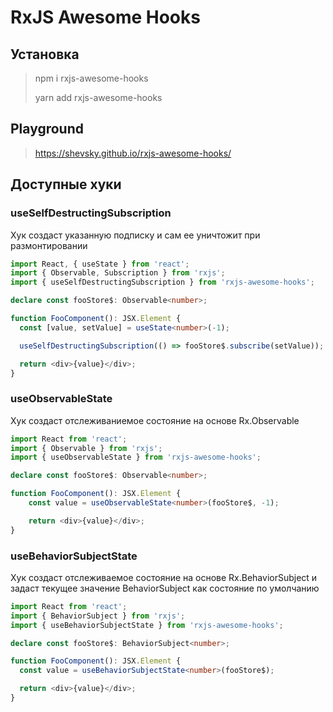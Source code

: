 # RxJS Awesome Hooks

## Установка
>npm i rxjs-awesome-hooks
>
>yarn add rxjs-awesome-hooks

## Playground
>https://shevsky.github.io/rxjs-awesome-hooks/

## Доступные хуки
### useSelfDestructingSubscription
Хук создаст указанную подписку и сам ее уничтожит при размонтировании

```typescript jsx
import React, { useState } from 'react';
import { Observable, Subscription } from 'rxjs';
import { useSelfDestructingSubscription } from 'rxjs-awesome-hooks';

declare const fooStore$: Observable<number>;

function FooComponent(): JSX.Element {
  const [value, setValue] = useState<number>(-1);

  useSelfDestructingSubscription(() => fooStore$.subscribe(setValue));

  return <div>{value}</div>;
}
```

### useObservableState
Хук создаст отслеживаниемое состояние на основе Rx.Observable

```typescript jsx
import React from 'react';
import { Observable } from 'rxjs';
import { useObservableState } from 'rxjs-awesome-hooks';

declare const fooStore$: Observable<number>;

function FooComponent(): JSX.Element {
    const value = useObservableState<number>(fooStore$, -1);

    return <div>{value}</div>;
}
```

### useBehaviorSubjectState
Хук создаст отслеживаемое состояние на основе Rx.BehaviorSubject и задаст текущее значение BehaviorSubject как состояние по умолчанию

```typescript jsx
import React from 'react';
import { BehaviorSubject } from 'rxjs';
import { useBehaviorSubjectState } from 'rxjs-awesome-hooks';

declare const fooStore$: BehaviorSubject<number>;

function FooComponent(): JSX.Element {
  const value = useBehaviorSubjectState<number>(fooStore$);

  return <div>{value}</div>;
}
```
